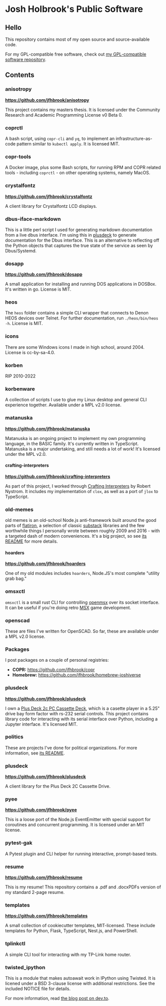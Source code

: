# Josh Holbrook's Public Software

## Hello

This repository contains most of my open source and source-available code.

For my GPL-compatible free software, check out [my GPL-compatible software repository](https://github.com/jfhbrook/public-gpl).

## Contents

### anisotropy

**<https://github.com/jfhbrook/anisotropy>**

This project contains my masters thesis. It is licensed under the Community
Research and Academic Programming License v0 Beta 0.

### coprctl

A bash script, using `copr-cli` and `yq`, to implement an infrastructure-as-code
pattern similar to `kubectl apply`. It is licensed MIT.

### copr-tools

A Docker image, plus some Bash scripts, for running RPM and COPR related tools - including `coprctl` - on other operating systems, namely MacOS.

### crystalfontz

**<https://github.com/jfhbrook/crystalfontz>**

A client library for Crystalfontz LCD displays.

### dbus-iface-markdown

This is a little perl script I used for generating markdown documentation from a live dbus interface. I'm using this in [plusdeck](https://github.com/jfhbrook/plusdeck) to generate documentation for the Dbus interface. This is an alternative to reflecting off the Python objects that captures the true state of the service as seen by Dbus/Systemd.

### dosapp

**<https://github.com/jfhbrook/dosapp>**

A small application for installing and running DOS applications in DOSBox.
It's written in go. License is MIT.

### heos

The `heos` folder contains a simple CLI wrapper that connects to Denon HEOS
devices over Telnet. For further documentation, run `./heos/bin/heos -h`.
License is MIT.

### icons

There are some Windows icons I made in high school, around 2004. License is cc-by-sa-4.0.

### korben

RIP 2010-2022

### korbenware

A collection of scripts I use to glue my Linux desktop and general CLI experience
together. Available under a MPL v2.0 license.

### matanuska

**<https://github.com/jfhbrook/matanuska>**

Matanuska is an ongoing project to implement my own programming language, in
the BASIC family. It's currently written in TypeScript. Matanuska is a major
undertaking, and still needs a lot of work! It's licensed under the MPL v2.0.

#### crafting-interpreters

**<https://github.com/jfhbrook/crafting-interpreters>**

As part of this project, I worked through
[Crafting Interpreters](https://craftinginterpreters.com/) by Robert Nystrom.
It includes my implementation of `clox`, as well as a port of `jlox` to
TypeScript.

### old-memes

old memes is an old-school Node.js anti-framework built around the good parts
of [flatiron](https://github.com/flatiron), a selection of classic [substack](https://github.com/substack) libraries and the few worthwhile
things I personally wrote between roughly 2009 and 2016 - with a targeted
dash of modern conveniences. It's a big project, so see [its README](./old-memes/README.md) for more
details.

#### hoarders

**<https://github.com/jfhbrook/hoarders>**

One of my old modules includes `hoarders`, Node.JS's most complete "utility
grab bag."

### omsxctl

`omsxctl` is a small rust CLI for controlling [openmsx](https://openmsx.org/) over its socket interface.
It can be useful if you're doing retro [MSX](https://en.wikipedia.org/wiki/MSX) game development.

### openscad

These are files I've written for OpenSCAD. So far, these are available under a
MPL v2.0 license.

### Packages

I post packages on a couple of personal registries:

* **COPR:** <https://github.com/jfhbrook/copr>
* **Homebrew:** <https://github.com/jfhbrook/homebrew-joshiverse>

### plusdeck

**<https://github.com/jfhbrook/plusdeck>**

I own a [Plus Deck 2c PC Cassette Deck](https://www.frequencycast.co.uk/plusdeck.html),
which is a casette player in a 5.25" drive bay form factor with rs-232 serial
controls. This project contains library code for interacting with its serial
interface over Python, including a Jupyter interface. It's licensed MIT.

### politics

These are projects I've done for political organizations. For more information,
see [its README](./politics/README.md).

### plusdeck

**<https://github.com/jfhbrook/plusdeck>**

A client library for the Plus Deck 2C Cassette Drive.

### pyee

**<https://github.com/jfhbrook/pyee>**

This is a loose port of the Node.js EventEmitter with special support for
coroutines and concurrent programming. It is licensed under an MIT license.

### pytest-gak

A Pytest plugin and CLI helper for running interactive, prompt-based tests.

### resume

**<https://github.com/jfhbrook/resume>**

This is my resume! This repository contains a .pdf and .docxPDFs version of
my standard 2-page resume.

### templates

**<https://github.com/jfhbrook/templates>**

A small collection of cookiecutter templates, MIT-licensed. These include
templates for Python, Flask, TypeScript, Nest.js, and PowerShell.

### tplinkctl

A simple CLI tool for interacting with my TP-Link home router.

### twisted_ipython

This is a module that makes autoawait work in IPython using Twisted. It is
licened under a BSD 3-clause license with additional restrictions. See
the included NOTICE file for details.

For more information, read [the blog post on dev.to](https://dev.to/jfhbrook/twistedipython-autoawait-in-jupyter-notebooks-with-twisted-lee).
